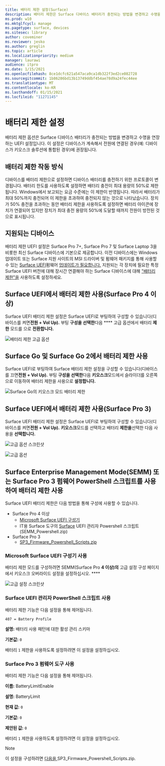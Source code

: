 ```yaml
---
title: 배터리 제한 설정(Surface)
description: 배터리 제한은 Surface 디바이스 배터리가 충전되는 방법을 변경하고 수명을 연장하는 UEFI 설정입니다.
ms.prod: w10
ms.mktglfcycl: manage
ms.pagetype: surface, devices
ms.sitesec: library
author: coveminer
ms.reviewer: jesko
ms.author: greglin
ms.topic: article
ms.localizationpriority: medium
manager: laurawi
audience: itpro
ms.date: 1/15/2021
ms.openlocfilehash: 8ce1dcfc621a547aca9ca1db322f3ed2ce082728
ms.sourcegitcommit: 1b86286bd13b13749ddbf454ae78d9a24fec44ee
ms.translationtype: MT
ms.contentlocale: ko-KR
ms.lasthandoff: 01/15/2021
ms.locfileid: "11271145"
---
```

# 배터리 제한 설정

배터리 제한 옵션은 Surface 디바이스 배터리가 충전되는 방법을 변경하고 수명을 연장하는 UEFI 설정입니다. 이 설정은 디바이스가 계속해서 전원에 연결된 경우(예: 디바이스가 키오스크 솔루션에 통합된 경우)에 권장됩니다.  

## 배터리 제한 작동 방식

디바이스를 배터리 제한으로 설정하면 디바이스 배터리를 충전하기 위한 프로토콜이 변경됩니다. 배터리 한도를 사용하도록 설정하면 배터리 충전이 최대 용량의 50%로 제한됩니다. Windows에서 보고되는 요금 수준에는 이 제한이 반영됩니다. 따라서 배터리가 최대 50%까지 충전되어 이 제한을 초과하여 충전되지 않는 것으로 나타났습니다. 장치가 50% 충전을 초과하는 동안 배터리 제한을 사용하도록 설정하면 배터리 아이콘에 장치가 연결되어 있지만 장치가 최대 충전 용량의 50%에 도달할 때까지 전원이 방전된 것으로 표시됩니다.  

## 지원되는 디바이스

배터리 제한 UEFI 설정은 Surface Pro 7+, Surface Pro 7 및 Surface Laptop 3을 비롯한 최신 Surface 디바이스에 기본으로 제공합니다. 이전 디바이스에는 Windows 업데이트 또는 Surface 지원 사이트의 MSI 드라이버 및 펌웨어 패키지를 통해 사용할 수 있는 [Surface UEFI](manage-surface-driver-and-firmware-updates.md)펌웨어 [업데이트가 필요합니다.](https://support.microsoft.com/help/4023482/surface-download-drivers-and-firmware-for-surface) 지원되는 각 장치에 필요한 특정 Surface UEFI 버전에 대해 장시간 연결해야 하는 Surface 디바이스에 대해 ["배터리 제한"을](https://support.microsoft.com/help/4464941) 사용하도록 설정하세요. 

## Surface UEFI에서 배터리 제한 사용(Surface Pro 4 이상)

Surface UEFI 배터리 제한 설정은 Surface UEFI로 부팅하여 구성할 수 있습니다(디바이스를 켜면**전원 + Vol Up).** 부팅 **구성을 선택한**다음 **** 고급 옵션에서 배터리 **제한** 모드를 으로 **전환합니다.**  

![배터리 제한 고급 옵션](images/enable-bl.png) 

## Surface Go 및 Surface Go 2에서 배터리 제한 사용
Surface UEFI로 부팅하여 Surface 배터리 제한 설정을 구성할 수 있습니다(디바이스를 끄면**전원 + Vol Up).** 부팅 **구성을 선택한**다음 **키오스크**모드에서 슬라이더를 오른쪽으로 이동하여 배터리 제한을 사용으로 **설정합니다.**  

![Surface Go의 키오스크 모드 배터리 제한](images/go-batterylimit.png) 

## Surface UEFI에서 배터리 제한 사용(Surface Pro 3)

Surface UEFI 배터리 제한 설정은 Surface UEFI로 부팅하여 구성할 수 있습니다(디바이스를 켜면**전원 + Vol Up).** **키오스크**모드를 선택하고 배터리 **제한을**선택한 다음 사용을 **선택합니다.**

![고급 옵션 스크린샷](images/enable-bl-sp3.png) 

![고급 옵션](images/enable-bl-sp3-2.png) 

## Surface Enterprise Management Mode(SEMM) 또는 Surface Pro 3 펌웨어 PowerShell 스크립트를 사용하여 배터리 제한 사용

Surface UEFI 배터리 제한은 다음 방법을 통해 구성에 사용할 수 있습니다.

- Surface Pro 4 이상 
    - [Microsoft Surface UEFI 구성기](https://docs.microsoft.com/surface/surface-enterprise-management-mode)  
    - IT용 Surface 도구의 [Surface](https://www.microsoft.com/download/details.aspx?id=46703) UEFI 관리자 Powershell 스크립트(SEMM_Powershell.zip)
- Surface Pro 3 
    - [SP3_Firmware_Powershell_Scripts.zip](https://www.microsoft.com/download/details.aspx?id=46703)

### Microsoft Surface UEFI 구성기 사용

배터리 제한 모드를 구성하려면 SEMM(Surface Pro **4 이상)의** 고급 설정 구성 페이지에서 키오스크 오버라이드 설정을 설정하십시오. ****

![고급 설정 스크린샷](images/semm-bl.png)

### Surface UEFI 관리자 PowerShell 스크립트 사용

배터리 제한 기능은 다음 설정을 통해 제어됩니다.  

`407 = Battery Profile`

**설명:** 배터리 사용 패턴에 대한 활성 관리 스키마

**기본값:**  `0` 

배터리 `1` 제한을 사용하도록 설정하려면 이 설정을 설정하십시오.

### Surface Pro 3 펌웨어 도구 사용

배터리 제한 기능은 다음 설정을 통해 제어됩니다.  

**이름:** BatteryLimitEnable

**설명:** BatteryLimit

**현재 값:**  `0` 

**기본값:** `0`

**제안된 값:** `0` 

배터리 `1` 제한을 사용하도록 설정하려면 이 설정을 설정하십시오.

>[!NOTE]
>이 설정을 구성하려면 [ 다음을 ](https://www.microsoft.com/download/details.aspx?id=46703)SP3_Firmware_Powershell_Scripts.zip. 

